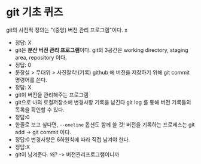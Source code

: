 # git 기초 퀴즈
git의 사전적 정의는 "(중앙) 버전 관리 프로그램"이다. x
  - 정답: X
  - git은 **분산 버전 관리 프로그램**이다.
git의 3공간은 working directory, staging area, repository 이다. 
  - 정답: 0
  - 분장실 > 무대위 > 사진찰칵!(기록)
github 에 버전을 저장하기 위해 git commit 명령어를 쓴다.
  - 정답: X
  - git이 버전을 관리해주는 프로그램 
  - git으로 나의 로컬저장소에 변경사항 기록을 남긴다
git log 를 통해 버전 기록들의 목록을 확인할 수 있다.
  - 정답:0
  - 한줄로 보고 싶다면, `--oneline` 옵션도 함께 쓸 것!
버전을 기록하는 프로세스는 git add -> git commit 이다.
  - 정답:0
변경사항은 6하원칙에 따라 직접 남겨야 한다.
  - 정답:X
  - git이 남겨준다. 왜? -> 버전관리프로그램이니까
